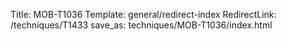Title: MOB-T1036
Template: general/redirect-index
RedirectLink: /techniques/T1433
save_as: techniques/MOB-T1036/index.html